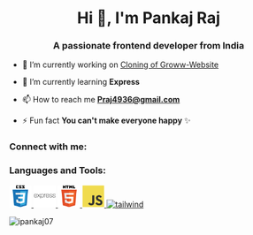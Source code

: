<h1 align="center">Hi 👋, I'm Pankaj Raj</h1>
<h3 align="center">A passionate frontend developer from India</h3>

- 🔭 I’m currently working on [Cloning of Groww-Website](https://github.com/taherahmed14/Groww-Clone)

- 🌱 I’m currently learning **Express**

- 📫 How to reach me **Praj4936@gmail.com**

- ⚡ Fun fact **You can't make everyone happy** ✨ 

<h3 align="left">Connect with me:</h3>
<p align="left">
</p>

<h3 align="left">Languages and Tools:</h3>
<p align="left"> <a href="https://www.w3schools.com/css/" target="_blank" rel="noreferrer"> <img src="https://raw.githubusercontent.com/devicons/devicon/master/icons/css3/css3-original-wordmark.svg" alt="css3" width="40" height="40"/> </a> <a href="https://expressjs.com" target="_blank" rel="noreferrer"> <img src="https://raw.githubusercontent.com/devicons/devicon/master/icons/express/express-original-wordmark.svg" alt="express" width="40" height="40"/> </a> <a href="https://www.w3.org/html/" target="_blank" rel="noreferrer"> <img src="https://raw.githubusercontent.com/devicons/devicon/master/icons/html5/html5-original-wordmark.svg" alt="html5" width="40" height="40"/> </a> <a href="https://developer.mozilla.org/en-US/docs/Web/JavaScript" target="_blank" rel="noreferrer"> <img src="https://raw.githubusercontent.com/devicons/devicon/master/icons/javascript/javascript-original.svg" alt="javascript" width="40" height="40"/> </a> <a href="https://tailwindcss.com/" target="_blank" rel="noreferrer"> <img src="https://www.vectorlogo.zone/logos/tailwindcss/tailwindcss-icon.svg" alt="tailwind" width="40" height="40"/> </a> </p>

<!-- <p><img align="center" src="https://github-readme-stats.vercel.app/api/top-langs?username=ipankaj07&show_icons=true&locale=en&layout=compact" alt="ipankaj07" /></p> -->
<p align="left"> <img src="https://komarev.com/ghpvc/?username=ipankaj07&label=Profile%20views&color=0e75b6&style=flat" alt="ipankaj07" /> </p>
